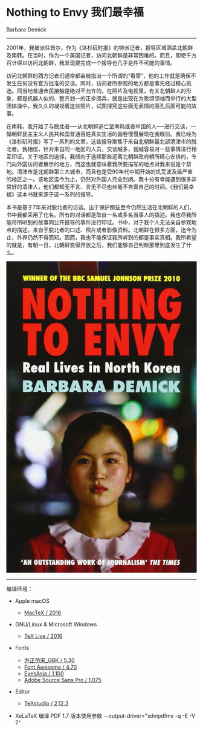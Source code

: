 # Nothing to Envy 我们最幸福
Barbara Demick

---
2001年，我被派往首尔，作为《洛杉矶时报》的特派记者，报导区域涵盖北朝鲜及南韩。在当时，作为一个美国记者，访问北朝鲜是非常困难的。而且，即使千方百计得以访问北朝鲜，我发现要完成一个报导也几乎是件不可能的事情。

访问北朝鲜的西方记者们通常都会被指派一个所谓的“看管”，他的工作就是确保不发生任何没有官方批准的交谈。同时，访问者所参观的地方都是事先经过精心挑选。同当地普通市民接触是绝对不允许的。在照片及电视里，有关北朝鲜人的形象，都是机器人似的、整齐划一的正步阅兵，就是出现在为歌颂领袖而举行的大型团体操中。我久久的凝视着这些照片，试图探究这些面无表情的面孔后面可能的故事。

在南韩，我开始了与脱北者──从北朝鲜逃亡至南韩或者中国的人──进行交谈，一幅朝鲜民主主义人民共和国普通百姓真实生活的画卷慢慢展现在我眼前。我已经为《洛杉矶时报》写了一系列的文章，这些报导聚焦于来自北朝鲜最北部清津市的脱北者。我相信，针对来自同一地区的人员，交谈越多，就越容易对一些事情进行相互印证。关于地区的选择，我倾向于选择那些远离北朝鲜政府朝所精心安排的，专门向外国访问者展示的地方，而这也就意味着我所要描写的地点对我来说是个禁地。清津市是北朝鲜第三大城市，而且也是受90年代中期开始的饥荒波及最严重的地区之一。该地区迄今为止，仍然对外国人完全封闭。我十分有幸能遇到很多非常好的清津人，他们都知无不言、言无不尽也丝毫不吝啬自己的时间。《我们最幸福》这本书就来源于这一系列的报导。

本书是基于7年来对脱北者的访谈。出于保护那些至今仍然生活在北朝鲜的人们，书中我都采用了化名。所有的对话都是取自一名或多名当事人的描述。我也尽我所能将所听到的故事同公开报导的事件进行印证。书中，对于我个人无法亲自参观地点的描述，来自于脱北者的口述、照片或者影像资料。北朝鲜在很多方面，迄今为止，外界仍然不得而知。因而，我也不能保证我所听到的都是事实真相。我所希望的就是，有朝一日，北朝鲜变得开放之后，我们能够自己判断那里到底发生了什么。



![我们最幸福 · Barbara Demick](https://github.com/M-Mono/m-mono.github.io/raw/master/images/Frontmatter_Nothing-to-Envy.jpg)

---
编译环境：

+ Apple macOS
  - [MacTeX / 2016](https://www.tug.org/mactex/)


+ GNU/Linux & Microsoft Windows
  - [TeX Live / 2016](https://www.tug.org/texlive/)


+ Fonts
  - [方正仿宋_GBK / 5.30](https://www.foundertype.com/index.php/FontInfo/index.html?id=128)
  - [Font Awesome / 4.70](https://github.com/FortAwesome/Font-Awesome)
  - [EyesAsia / 1.100](https://github.com/haoyuns/EyesAsia)
  - [Adobe Source Sans Pro / 1.075](https://github.com/adobe-fonts/source-sans-pro)


+ Editor
  - [TeXstudio / 2.12.2](http://texstudio.sourceforge.net/)

  
+ XeLaTeX 编译 PDF 1.7 版本使用参数 --output-driver="xdvipdfmx -q -E -V 7"